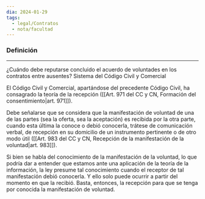 ```yaml
---
dia: 2024-01-29
tags:
  - legal/Contratos
  - nota/facultad
---
```

### Definición
---
¿Cuándo debe reputarse concluido el acuerdo de voluntades en los contratos entre ausentes? Sistema del Código Civil y Comercial 

El Código Civil y Comercial, apartándose del precedente Código Civil, ha consagrado la teoría de la recepción ([[Art. 971 del CC y CN, Formación del consentimiento|art. 971]]). 

Debe señalarse que se considera que la manifestación de voluntad de una de las partes (sea la oferta, sea la aceptación) es recibida por la otra parte, cuando esta última la conoce o debió conocerla, trátese de comunicación verbal, de recepción en su domicilio de un instrumento pertinente o de otro modo útil ([[Art. 983 del CC y CN, Recepción de la manifestación de la voluntad|art. 983]]). 

Si bien se habla del conocimiento de la manifestación de la voluntad, lo que podría dar a entender que estamos ante una aplicación de la teoría de la información, la ley presume tal conocimiento cuando el receptor de tal manifestación debió conocerla. Y ello solo puede ocurrir a partir del momento en que la recibió. Basta, entonces, la recepción para que se tenga por conocida la manifestación de voluntad.